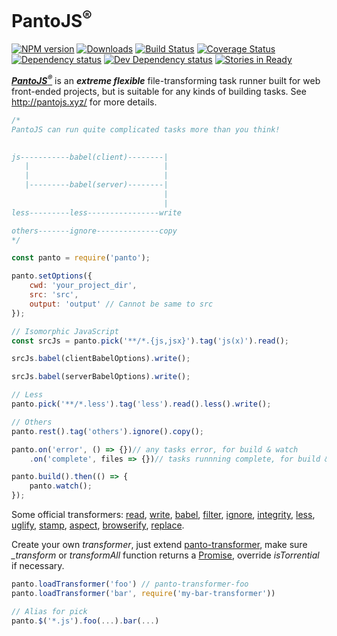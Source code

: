 # PantoJS<sup>®</sup>
[![NPM version][npm-image]][npm-url] [![Downloads][downloads-image]][npm-url] [![Build Status][travis-image]][travis-url] [![Coverage Status][coveralls-image]][coveralls-url] [![Dependency status][david-dm-image]][david-dm-url] [![Dev Dependency status][david-dm-dev-image]][david-dm-dev-url] [![Stories in Ready][waffle-image]][waffle-url]

_**[PantoJS<sup>®</sup>](http://pantojs.xyz/)**_ is an ***extreme flexible*** file-transforming task runner built for web front-ended projects, but is suitable for any kinds of building tasks. See <http://pantojs.xyz/> for more details.

```js
/*
PantoJS can run quite complicated tasks more than you think!

 
js-----------babel(client)--------|
   |                              |
   |                              |
   |---------babel(server)--------|
                                  |
                                  |
less---------less----------------write

others-------ignore--------------copy
*/

const panto = require('panto');

panto.setOptions({
    cwd: 'your_project_dir',
    src: 'src',
    output: 'output' // Cannot be same to src
});

// Isomorphic JavaScript
const srcJs = panto.pick('**/*.{js,jsx}').tag('js(x)').read();

srcJs.babel(clientBabelOptions).write();

srcJs.babel(serverBabelOptions).write();

// Less
panto.pick('**/*.less').tag('less').read().less().write();

// Others
panto.rest().tag('others').ignore().copy();

panto.on('error', () => {})// any tasks error, for build & watch
    .on('complete', files => {})// tasks runnning complete, for build & watch

panto.build().then(() => {
    panto.watch();
});
```

Some official transformers: [read](https://github.com/pantojs/panto-transformer-read), [write](https://github.com/pantojs/panto-transformer-write), [babel](https://github.com/pantojs/panto-transformer-babel), [filter](https://github.com/pantojs/panto-transformer-filter), [ignore](https://github.com/pantojs/panto-transformer-ignore), [integrity](https://github.com/pantojs/panto-transformer-integrity), [less](https://github.com/pantojs/panto-transformer-less), [uglify](https://github.com/pantojs/panto-transformer-uglify), [stamp](https://github.com/pantojs/panto-transformer-stamp), [aspect](https://github.com/pantojs/panto-transformer-aspect), [browserify](https://github.com/pantojs/panto-transformer-browserify), [replace](https://github.com/pantojs/panto-transformer-replace).

Create your own _transformer_, just extend [panto-transformer](https://github.com/pantojs/panto-transformer), make sure _\_transform_ or _transformAll_ function returns a [Promise](https://promisesaplus.com/), override _isTorrential_ if necessary.

```js
panto.loadTransformer('foo') // panto-transformer-foo
panto.loadTransformer('bar', require('my-bar-transformer'))

// Alias for pick
panto.$('*.js').foo(...).bar(...)
```

[npm-url]: https://npmjs.org/package/panto
[downloads-image]: http://img.shields.io/npm/dm/panto.svg
[npm-image]: http://img.shields.io/npm/v/panto.svg
[travis-url]: https://travis-ci.org/pantojs/panto
[travis-image]: http://img.shields.io/travis/pantojs/panto.svg
[david-dm-url]:https://david-dm.org/pantojs/panto
[david-dm-image]:https://david-dm.org/pantojs/panto.svg
[david-dm-dev-url]:https://david-dm.org/pantojs/panto#info=devDependencies
[david-dm-dev-image]:https://david-dm.org/pantojs/panto/dev-status.svg
[coveralls-image]:https://coveralls.io/repos/github/pantojs/panto/badge.svg?branch=master
[coveralls-url]:https://coveralls.io/github/pantojs/panto?branch=master
[waffle-image]:https://badge.waffle.io/pantojs/panto.png?label=ready&title=Ready
[waffle-url]:https://waffle.io/pantojs/panto